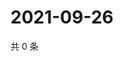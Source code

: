 # 2021-09-26

共 0 条

<!-- BEGIN WEIBO -->
<!-- 最后更新时间 Sun Sep 26 2021 22:12:20 GMT+0800 (China Standard Time) -->

<!-- END WEIBO -->
